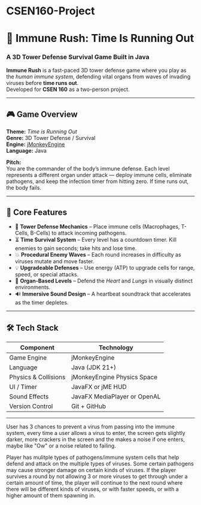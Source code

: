 # CSEN160-Project
# 🧬 Immune Rush: Time Is Running Out

### A 3D Tower Defense Survival Game Built in Java

**Immune Rush** is a fast-paced 3D tower defense game where you play as the *human immune system*, defending vital organs from waves of invading viruses before **time runs out**.  
Developed for **CSEN 160** as a two-person project.

---

## 🎮 Game Overview

**Theme:** *Time is Running Out*  
**Genre:** 3D Tower Defense / Survival  
**Engine:** [jMonkeyEngine](https://jmonkeyengine.org/)  
**Language:** Java  

**Pitch:**  
You are the commander of the body’s immune defense. Each level represents a different organ under attack — deploy immune cells, eliminate pathogens, and keep the infection timer from hitting zero. If time runs out, the body fails.

---

## 🧩 Core Features

- 🦠 **Tower Defense Mechanics** – Place immune cells (Macrophages, T-Cells, B-Cells) to attack incoming pathogens.  
- ⏳ **Time Survival System** – Every level has a countdown timer. Kill enemies to gain seconds; take hits and lose time.  
- 💥 **Procedural Enemy Waves** – Each round increases in difficulty as viruses mutate and move faster.  
- 💡 **Upgradeable Defenses** – Use energy (ATP) to upgrade cells for range, speed, or special attacks.  
- 💫 **Organ-Based Levels** – Defend the *Heart* and *Lungs* in visually distinct environments.  
- 🔊 **Immersive Sound Design** – A heartbeat soundtrack that accelerates as the timer depletes.

---

## 🛠️ Tech Stack

| Component | Technology |
|------------|-------------|
| Game Engine | jMonkeyEngine |
| Language | Java (JDK 21+) |
| Physics & Collisions | jMonkeyEngine Physics Space |
| UI / Timer | JavaFX or jME HUD |
| Sound Effects | JavaFX MediaPlayer or OpenAL |
| Version Control | Git + GitHub |

---

User has 3 chances to prevent a virus from passing into the immune system, every time a user allows a virus to enter, the screen gets slightly darker, more crackers in the screen and the makes a noise if one enters, maybe like "Ow" or a noise related to failing. 

Player has mulitple types of pathogens/immune system cells that help defend and attack on the multiple types of viruses. Some certain pathogens may cause stronger damage on certain kinds of viruses. If the player survives a round by not allowing 3 or more viruses to get through under a certain amount of time, the player will continue to the next round where there will be different kinds of viruses, or with faster speeds, or with a higher amount of them spawning in. 

